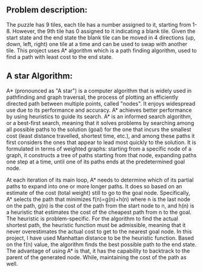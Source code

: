 ## Problem description:
The puzzle has 9 tiles, each tile has a number assigned to it, starting from 1-8. However, the 9th tile has 0 assigned to it indicating a blank tile. Given the start state and the end state the blank tile can be moved in 4 directions (up, down, left, right) one tile at a time and can be used to swap with another tile. This project uses A* algorithm which is a path finding algorithm, used to find a path with least cost to the end state.

## A star Algorithm:
A* (pronounced as "A star") is a computer algorithm that is widely used in pathfinding and graph traversal, the process of plotting an efficiently directed path between multiple points, called "nodes". It enjoys widespread use due to its performance and accuracy.
A* achieves better performance by using heuristics to guide its search. A* is an informed search algorithm, or a best-first search, meaning that it solves problems by searching among all possible paths to the solution (goal) for the one that incurs the smallest cost (least distance travelled, shortest time, etc.), and among these paths it first considers the ones that appear to lead most quickly to the solution. It is formulated in terms of weighted graphs: starting from a specific node of a graph, it constructs a tree of paths starting from that node, expanding paths one step at a time, until one of its paths ends at the predetermined goal node.

At each iteration of its main loop, A* needs to determine which of its partial paths to expand into one or more longer paths. It does so based on an estimate of the cost (total weight) still to go to the goal node. Specifically, A* selects the path that minimizes
f(n)=g(n)+h(n)
where n is the last node on the path, g(n) is the cost of the path from the start node to n, and h(n) is a heuristic that estimates the cost of the cheapest path from n to the goal. The heuristic is problem-specific. For the algorithm to find the actual shortest path, the heuristic function must be admissible, meaning that it never overestimates the actual cost to get to the nearest goal node.
In this project, I have used Manhattan distance to be the heuristic function. Based on the f(n) value, the algorithm finds the best possible path to the end state. The advantage of using A* is that, it has the capability to backtrack to the parent of the generated node. While, maintaining the cost of the path as well.

